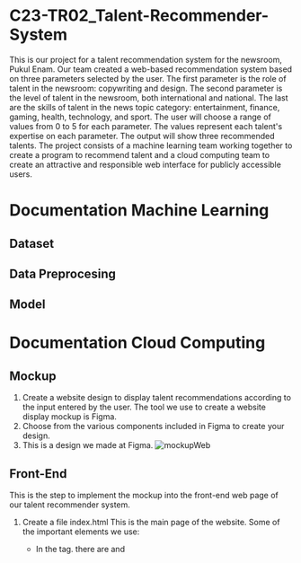 # C23-TR02_Talent-Recommender-System
This is our project for a talent recommendation system for the newsroom, Pukul Enam. Our team created a web-based recommendation system based on three parameters selected by the user. The first parameter is the role of talent in the newsroom: copywriting and design. The second parameter is the level of talent in the newsroom, both international and national. The last are the skills of talent in the news topic category: entertainment, finance, gaming, health, technology, and sport. The user will choose a range of values from 0 to 5 for each parameter. The values represent each talent's expertise on each parameter. The output will show three recommended talents. The project consists of a machine learning team working together to create a program to recommend talent and a cloud computing team to create an attractive and responsible web interface for publicly accessible users.

# Documentation Machine Learning
## Dataset
## Data Preprocesing
## Model

# Documentation Cloud Computing
## Mockup
1. Create a website design to display talent recommendations according to the input entered by the user. The tool we use to create a website display mockup is Figma.
2. Choose from the various components included in Figma to create your design.
3. This is a design we made at Figma.
![mockupWeb](https://github.com/Ganbate-Bangkit/C23-TR02_Talent-Recommender-System/assets/75134254/f1685c37-31a4-46a1-a0fc-4d370cc23377)

## Front-End
This is the step to implement the mockup into the front-end web page of our talent recommender system.
1. Create a file index.html
This is the main page of the website. Some of the important elements we use:

   - In the <head> tag. there are <link> and <script> tags which are used to link several external files such as css files, JavaScript, and also the Bootstrap framework so that they can be linked to each other with the Index.html file
   ```
   <head>
      ...
      <link rel="stylesheet" href="https://maxcdn.bootstrapcdn.com/bootstrap/3.4.1/css/bootstrap.min.css">
      <link rel="stylesheet" href="css/style.css">
      <script src="https://maxcdn.bootstrapcdn.com/bootstrap/3.4.1/js/bootstrap.min.js"></script>
      ...
    </head>

2. Create a file style.css in folder css
   - Create the style for the slider, including the color of the slide dot and slider line.
        ```
        #range-slider-copywriting::-webkit-slider-thumb {
        background-color: black; 
        }
        ...
        #range-slider-sport::-webkit-slider-runnable-track {
        background-color: #F85F56;
        }
        ```
    - Create the style for the button "Cari Talent."
        ```
        .btn-headTopic{
        background-color: #F85F56;
        color: white;
        }
        .btn-headTopic:hover{
        background-color: white;
        color: #F85F56;
        border: 1px solid #F85F56;
        }
        ```
    - Create the style of the webpage.
        ```
        *{
            margin: 0;
            padding: 0;
            box-sizing: border-box;
        }
        ```

3. Create a file main.js in folder JavaScript
    Here's what to do in this file:
    - Enter the code from the ML team to define the talent dataset from the newsroom talent of Pukul Enam.
       ```
       const talentValues = {
       ...
       }
      ```
    - Declare a variable using let with the name talentInputs to set all parameter values to 0 before the user inputs the data.
      ```
       let talentInputs = {
        copywriting: 0,
        design: 0,
        internasional: 0,
        ....
        sport: 0,
       }
      ```
    - Enter the user input value into the talentInputs variable according to the respective parameters in each slider.
      ```
      document.getElementById("range-slider-internasional").addEventListener("input", function () {
      talentInputs.internasional = this.value;
      document.getElementById("output-internasional").textContent = this.value;
      });
      ....
      document.getElementById("range-slider-sport").addEventListener("input", function () {
      talentInputs.sport = this.value;
      document.getElementById("output-sport").textContent = this.value;
      });
      ```
    - Enter the code to give the block of functions after the "Cari Talent" button is pressed by the user.
      ```
       document.querySelector('.btn-submit-form').addEventListener('click', async function() {
       ...
       });
      ```
    
## Deployment
### This is the step to upload the dataset of photos into cloud storage.
1. Open the Google Cloud Console.
2. Create a new project.
You've entered a project name, organization, and location. This is our data:
- Project name: Bangkit-C23-TR02-PukulEnam
- Organization: bangkit.academy
- Location: bangkit.academy
3. Connect project billing. In this case, we used credit from Bangkit.
4. Click "Cloud Storage" in the navigation menu.
5. Create a bucket in cloud storage.
You've entered the criteria in your bucket. This is our criteria:
- Name your bucket: bangkit-c23-tr02-pukulenam-dataset
- Choose where to save your data.
Location Type: Region [ asia-southeast2 (Jakarta) ]
- Choose how to control access to objects.
Uncheck "Enforce public access prevention on this bucket"
- Set everything else as default, and click Create.
6. Click the three dots in your bucket and then click "Edit Access" so that each photo has a URL that can be placed in the ML dataset.
- Click "Add Principal."
- In Add Principal, enter "all Users" and "all Authenticated Users."
- Assign role, select role: Storage Object Viewer
- Click save.
7. Open the bucket name "bangkit-c23-tr02-pukulenam-dataset" and create a folder with the name "talentPicture".
8. Upload the "LogoPukulEnam.png" file in the bucket and upload the talent photo in the "talentPicture" name folder.
9. Copy the URL of each photo to dataset ML.
### This is the step to deploy the application using App Engine.
1. Open the Google Cloud Console.
2. Activate Cloud Shell.
3. Clone the project from GitHub, including the app.yaml file.
4. Make sure it is in the folder containing the app.yaml file, then deploy the web using the code below.
```
gcloud app deploy
```
5. Then, open the web using the code below.
```
gcloud app browse
```

